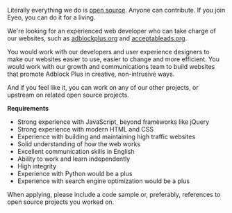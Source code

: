 <? include jobs/header ?>

Literally everything we do is [open source](https://hg.adblockplus.org). Anyone can contribute. If you join Eyeo, you can do it for a living.

We're looking for an experienced web developer who can take charge of our websites, such as [adblockplus.org](https://adblockplus.org) and [acceptableads.org](https://acceptableads.org).

You would work with our developers and user experience designers to make our websites easier to use, easier to change and more efficient. You would work with our growth and communications team to build websites that promote Adblock Plus in creative, non-intrusive ways.

And if you feel like it, you can work on any of our other projects, or upstream on related open source projects.

**Requirements**

- Strong experience with JavaScript, beyond frameworks like jQuery
- Strong experience with modern HTML and CSS
- Experience with building and maintaining high traffic websites
- Solid understanding of how the web works
- Excellent communication skills in English
- Ability to work and learn independently
- High integrity
- Experience with Python would be a plus
- Experience with search engine optimization would be a plus

When applying, please include a code sample or, preferably, references to open source projects you worked on.

<? include jobs/footer ?>
